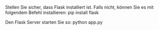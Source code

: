 Stellen Sie sicher, dass Flask installiert ist. Falls nicht, können Sie es mit folgendem Befehl installieren:
pip install flask

Den Flask Server starten Sie so:
python app.py
